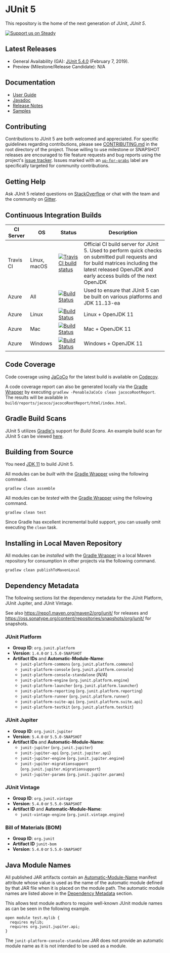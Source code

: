 # JUnit 5

This repository is the home of the next generation of JUnit, _JUnit 5_.

[![Support us on Steady](https://img.shields.io/badge/support_us-on_Steady-ff7264.svg)](https://steadyhq.com/en/junit)

## Latest Releases

- General Availability (GA): [JUnit 5.4.0](https://github.com/junit-team/junit5/releases/tag/r5.4.0)
(February 7, 2019).
- Preview (Milestone/Release Candidate): N/A

## Documentation

- [User Guide]
- [Javadoc]
- [Release Notes]
- [Samples]

## Contributing

Contributions to JUnit 5 are both welcomed and appreciated. For specific guidelines
regarding contributions, please see [CONTRIBUTING.md] in the root directory of the
project. Those willing to use milestone or SNAPSHOT releases are encouraged
to file feature requests and bug reports using the project's
[issue tracker](https://github.com/junit-team/junit5/issues). Issues marked with an
<a href="https://github.com/junit-team/junit5/issues?q=is%3Aissue+is%3Aopen+label%3Aup-for-grabs">`up-for-grabs`</a>
label are specifically targeted for community contributions.

## Getting Help

Ask JUnit 5 related questions on [StackOverflow] or chat with the team and the community on [Gitter].

## Continuous Integration Builds

| CI Server | OS           | Status | Description |
| --------- | ------------ | ------ | ----------- |
| Travis CI | Linux, macOS | [![Travis CI build status](https://travis-ci.org/junit-team/junit5.svg?branch=master)](https://travis-ci.org/junit-team/junit5) | Official CI build server for JUnit 5. Used to perform quick checks on submitted pull requests and for build matrices including the latest released OpenJDK and early access builds of the next OpenJDK |
| Azure     | All          | [![Build Status](https://dev.azure.com/junit-team/junit5/_apis/build/status/junit-team.junit5?branchName=master)](https://dev.azure.com/junit-team/junit5/_build/latest?definitionId=1&branchName=master) | Used to ensure that JUnit 5 can be built on various platforms and JDK 11..13-ea |
| Azure     | Linux        | [![Build Status](https://dev.azure.com/junit-team/junit5/_apis/build/status/junit-team.junit5?branchName=master&jobName=Linux%20(OpenJDK%2011))](https://dev.azure.com/junit-team/junit5/_build/latest?definitionId=1&branchName=master) | Linux + OpenJDK 11 |
| Azure     | Mac          | [![Build Status](https://dev.azure.com/junit-team/junit5/_apis/build/status/junit-team.junit5?branchName=master&jobName=Mac)](https://dev.azure.com/junit-team/junit5/_build/latest?definitionId=1&branchName=master) | Mac + OpenJDK 11 |
| Azure     | Windows      | [![Build Status](https://dev.azure.com/junit-team/junit5/_apis/build/status/junit-team.junit5?branchName=master&jobName=Windows)](https://dev.azure.com/junit-team/junit5/_build/latest?definitionId=1&branchName=master) | Windows + OpenJDK 11 |
## Code Coverage

Code coverage using [JaCoCo] for the latest build is available on [Codecov].

A code coverage report can also be generated locally via the [Gradle Wrapper] by
executing `gradlew -PenableJaCoCo clean jacocoRootReport`. The results will be available
in `build/reports/jacoco/jacocoRootReport/html/index.html`.

## Gradle Build Scans

JUnit 5 utilizes [Gradle's](https://gradle.org/) support for _Build Scans_. An example
build scan for JUnit 5 can be viewed [here](https://scans.gradle.com/s/bl3pw4mrbgsao).

## Building from Source

You need [JDK 11] to build JUnit 5.

All modules can be _built_ with the [Gradle Wrapper] using the following command.

`gradlew clean assemble`

All modules can be _tested_ with the [Gradle Wrapper] using the following command.

`gradlew clean test`

Since Gradle has excellent incremental build support, you can usually omit executing the
`clean` task.

## Installing in Local Maven Repository

All modules can be _installed_ with the [Gradle Wrapper] in a local Maven repository for
consumption in other projects via the following command.

`gradlew clean publishToMavenLocal`

## Dependency Metadata

The following sections list the dependency metadata for the JUnit Platform, JUnit
Jupiter, and JUnit Vintage.

See also <https://repo1.maven.org/maven2/org/junit/> for releases and <https://oss.sonatype.org/content/repositories/snapshots/org/junit/> for snapshots.

### JUnit Platform

- **Group ID**: `org.junit.platform`
- **Version**: `1.4.0` or `1.5.0-SNAPSHOT`
- **Artifact IDs** and **Automatic-Module-Name**:
  - `junit-platform-commons` (`org.junit.platform.commons`)
  - `junit-platform-console` (`org.junit.platform.console`)
  - `junit-platform-console-standalone` (*N/A*)
  - `junit-platform-engine` (`org.junit.platform.engine`)
  - `junit-platform-launcher` (`org.junit.platform.launcher`)
  - `junit-platform-reporting` (`org.junit.platform.reporting`)
  - `junit-platform-runner` (`org.junit.platform.runner`)
  - `junit-platform-suite-api` (`org.junit.platform.suite.api`)
  - `junit-platform-testkit` (`org.junit.platform.testkit`)

### JUnit Jupiter

- **Group ID**: `org.junit.jupiter`
- **Version**: `5.4.0` or `5.5.0-SNAPSHOT`
- **Artifact IDs** and **Automatic-Module-Name**:
  - `junit-jupiter` (`org.junit.jupiter`)
  - `junit-jupiter-api` (`org.junit.jupiter.api`)
  - `junit-jupiter-engine` (`org.junit.jupiter.engine`)
  - `junit-jupiter-migrationsupport` (`org.junit.jupiter.migrationsupport`)
  - `junit-jupiter-params` (`org.junit.jupiter.params`)

### JUnit Vintage

- **Group ID**: `org.junit.vintage`
- **Version**: `5.4.0` or `5.5.0-SNAPSHOT`
- **Artifact ID** and **Automatic-Module-Name**:
  - `junit-vintage-engine` (`org.junit.vintage.engine`)

### Bill of Materials (BOM)

- **Group ID**: `org.junit`
- **Artifact ID** `junit-bom`
- **Version**: `5.4.0` or `5.5.0-SNAPSHOT`

## Java Module Names

All published JAR artifacts contain an [Automatic-Module-Name] manifest attribute
whose value is used as the name of the automatic module defined by that JAR file
when it is placed on the module path. The automatic module names are listed above
in the [Dependency Metadata](#dependency-metadata) section.

This allows test module authors to require well-known JUnit module names as
can be seen in the following example.


```
open module test.mylib {
  requires mylib;
  requires org.junit.jupiter.api;
}
```

The `junit-platform-console-standalone` JAR does not provide an automatic module name
as it is not intended to be used as a module.


[Automatic-Module-Name]: http://mail.openjdk.java.net/pipermail/jpms-spec-experts/2017-April/000667.html
[Codecov]: https://codecov.io/gh/junit-team/junit5
[CONTRIBUTING.md]: https://github.com/junit-team/junit5/blob/master/CONTRIBUTING.md
[Gitter]: https://gitter.im/junit-team/junit5
[Gradle Wrapper]: https://docs.gradle.org/current/userguide/gradle_wrapper.html#sec:using_wrapper
[JaCoCo]: http://www.eclemma.org/jacoco/
[Javadoc]: https://junit.org/junit5/docs/current/api/
[JDK 11]: https://jdk.java.net/11/
[Release Notes]: https://junit.org/junit5/docs/current/release-notes/
[StackOverflow]: https://stackoverflow.com/questions/tagged/junit5
[User Guide]: https://junit.org/junit5/docs/current/user-guide/
[Samples]: https://github.com/junit-team/junit5-samples
